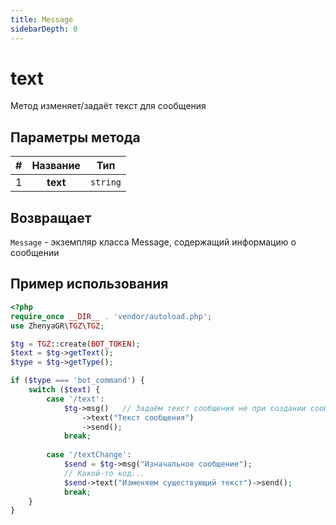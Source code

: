```yaml
---
title: Message
sidebarDepth: 0
---
```


# text
Метод изменяет/задаёт текст для сообщения

## Параметры метода
| # | Название |   Тип    |
|:-:|:--------:|:--------:|
| 1 | **text** | `string` |

## Возвращает
`Message` - экземпляр класса Message, содержащий информацию о сообщении

## Пример использования
```php
<?php
require_once __DIR__ . 'vendor/autoload.php'; 
use ZhenyaGR\TGZ\TGZ;

$tg = TGZ::create(BOT_TOKEN);
$text = $tg->getText();
$type = $tg->getType();

if ($type === 'bot_command') {    
    switch ($text) {
        case '/text':
            $tg->msg()   // Задаём текст сообщения не при создании сообщения, а в промежуточной функции
                ->text("Текст сообщения")
                ->send();
            break;
           
        case '/textChange':
            $send = $tg->msg("Изначальное сообщение"); 
            // Какой-то код...
            $send->text("Изменяем существующий текст")->send();
            break;
    }
}
```